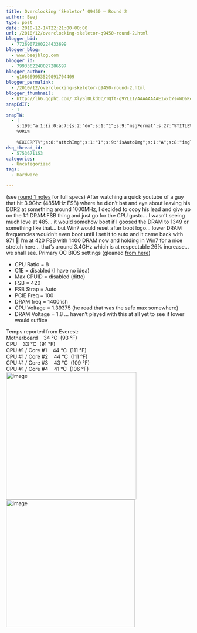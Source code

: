 ```yaml
---
title: Overclocking ‘Skeletor’ Q9450 – Round 2
author: Beej
type: post
date: 2010-12-14T22:21:00+00:00
url: /2010/12/overclocking-skeletor-q9450-round-2.html
blogger_bid:
  - 7726907200224433699
blogger_blog:
  - www.beejblog.com
blogger_id:
  - 7993362248027286597
blogger_author:
  - g108669953529091704409
blogger_permalink:
  - /2010/12/overclocking-skeletor-q9450-round-2.html
blogger_thumbnail:
  - http://lh6.ggpht.com/_XlySlDLkdOc/TQft-g9YLLI/AAAAAAAAE1w/bYsoWDaKe3I/image_thumb%5B4%5D.png?imgmax=800
snapEdIT:
  - 1
snapTW:
  - |
    s:199:"a:1:{i:0;a:7:{s:2:"do";s:1:"1";s:9:"msgFormat";s:27:"%TITLE%
    %URL%
    
    %EXCERPT%";s:8:"attchImg";s:1:"1";s:9:"isAutoImg";s:1:"A";s:8:"imgToUse";s:0:"";s:9:"isAutoURL";s:1:"A";s:8:"urlToUse";s:0:"";}}";
dsq_thread_id:
  - 5753671153
categories:
  - Uncategorized
tags:
  - Hardware

---
```

(see <a href="/2010/09/overclocking-skeletor-q9540-v10.html" target="_blank">round 1 notes</a> for full specs) After watching a quick youtube of a guy that hit 3.9Ghz (485MHz FSB) where he didn’t bat and eye about leaving his DDR2 at something around 1000MHz, I decided to copy his lead and give up on the 1:1 DRAM:FSB thing and just go for the CPU gusto… I wasn’t seeing much love at 485… it would somehow boot if I goosed the DRAM to 1349 or something like that… but Win7 would reset after boot logo… lower DRAM frequencies wouldn’t even boot until I set it to auto and it came back with 971 🙁 I’m at 420 FSB with 1400 DRAM now and holding in Win7 for a nice stretch here… that’s around 3.4GHz which is at respectable 26% increase… we shall see. Primary OC BIOS settings (gleaned <a href="http://www.youtube.com/watch?v=_-ksS41TxvI" target="_blank">from here</a>) 

  * CPU Ratio = 8 
  * C1E = disabled (I have no idea) 
  * Max CPUID = disabled (ditto) 
  * FSB = 420 
  * FSB Strap = Auto 
  * PCIE Freq = 100 
  * DRAM freq = 1400’ish 
  * CPU Voltage = 1.39375 (he read that was the safe max somewhere) 
  * DRAM Voltage = 1.8 … haven’t played with this at all yet to see if lower would suffice 

Temps reported from Everest:   
Motherboard&#160;&#160;&#160; 34 °C&#160; (93 °F)   
CPU&#160;&#160;&#160; 33 °C&#160; (91 °F)   
CPU #1 / Core #1&#160;&#160;&#160; 44 °C&#160; (111 °F)   
CPU #1 / Core #2&#160;&#160;&#160; 44 °C&#160; (111 °F)   
CPU #1 / Core #3&#160;&#160;&#160; 43 °C&#160; (109 °F)   
CPU #1 / Core #4&#160;&#160;&#160; 41 °C&#160; (106 °F)     
[<img style="background-image: none; border-right-width: 0px; padding-left: 0px; padding-right: 0px; display: inline; border-top-width: 0px; border-bottom-width: 0px; border-left-width: 0px; padding-top: 0px" title="image" border="0" alt="image" src="http://lh6.ggpht.com/_XlySlDLkdOc/TQft-g9YLLI/AAAAAAAAE1w/bYsoWDaKe3I/image_thumb%5B4%5D.png?imgmax=800" width="355" height="348" />][1][<img style="background-image: none; border-right-width: 0px; padding-left: 0px; padding-right: 0px; display: inline; border-top-width: 0px; border-bottom-width: 0px; border-left-width: 0px; padding-top: 0px" title="image" border="0" alt="image" src="http://lh4.ggpht.com/_XlySlDLkdOc/TQfuAOlUzPI/AAAAAAAAE14/q9yljOud_1g/image_thumb%5B7%5D.png?imgmax=800" width="351" height="348" />][2]

 [1]: http://lh6.ggpht.com/_XlySlDLkdOc/TQft93EjkvI/AAAAAAAAE1s/kzXJGe5OE8k/s1600-h/image%5B6%5D.png
 [2]: http://lh6.ggpht.com/_XlySlDLkdOc/TQft_bMlvaI/AAAAAAAAE10/Ab_kFcApNA8/s1600-h/image%5B11%5D.png